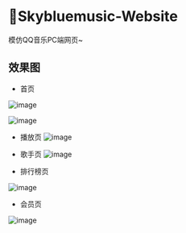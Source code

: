 # 📌Skybluemusic-Website
模仿QQ音乐PC端网页~

## 效果图

- 首页

![image](https://user-images.githubusercontent.com/72426886/132309578-8be5b5fb-4c3b-46e2-a329-aa0adb509c3f.png)

![image](https://user-images.githubusercontent.com/72426886/132309731-11a85528-6ca5-459f-bf18-6a64b918174f.png)


- 播放页
![image](https://user-images.githubusercontent.com/72426886/132310643-fa6e01f4-d1e3-403b-95b3-706bccfdb522.png)


- 歌手页
![image](https://user-images.githubusercontent.com/72426886/132310671-f9c8e00c-1d20-4c6d-8b95-275e40b364b7.png)

- 排行榜页

![image](https://user-images.githubusercontent.com/72426886/132310847-da4ff034-846e-421d-9e87-0363d0912caf.png)

- 会员页

![image](https://user-images.githubusercontent.com/72426886/132311064-421fe371-a2ec-4657-a9e2-0019a6cf535a.png)



